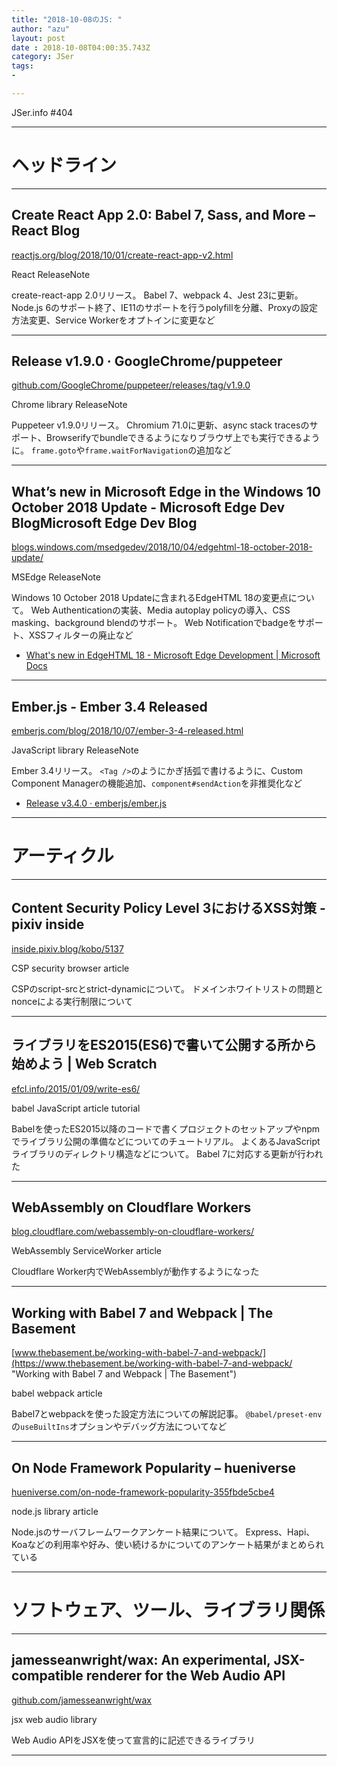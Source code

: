 ```yaml
---
title: "2018-10-08のJS: "
author: "azu"
layout: post
date : 2018-10-08T04:00:35.743Z
category: JSer
tags:
-

---
```


JSer.info #404

----

<h1 class="site-genre">ヘッドライン</h1>

----

## Create React App 2.0: Babel 7, Sass, and More – React Blog
[reactjs.org/blog/2018/10/01/create-react-app-v2.html](https://reactjs.org/blog/2018/10/01/create-react-app-v2.html "Create React App 2.0: Babel 7, Sass, and More – React Blog")
<p class="jser-tags jser-tag-icon"><span class="jser-tag">React</span> <span class="jser-tag">ReleaseNote</span></p>

create-react-app 2.0リリース。
Babel 7、webpack 4、Jest 23に更新。
Node.js 6のサポート終了、IE11のサポートを行うpolyfillを分離、Proxyの設定方法変更、Service Workerをオプトインに変更など


----

## Release v1.9.0 · GoogleChrome/puppeteer
[github.com/GoogleChrome/puppeteer/releases/tag/v1.9.0](https://github.com/GoogleChrome/puppeteer/releases/tag/v1.9.0 "Release v1.9.0 · GoogleChrome/puppeteer")
<p class="jser-tags jser-tag-icon"><span class="jser-tag">Chrome</span> <span class="jser-tag">library</span> <span class="jser-tag">ReleaseNote</span></p>

Puppeteer v1.9.0リリース。
Chromium 71.0に更新、async stack tracesのサポート、Browserifyでbundleできるようになりブラウザ上でも実行できるように。
`frame.goto`や`frame.waitForNavigation`の追加など


----

## What’s new in Microsoft Edge in the Windows 10 October 2018 Update - Microsoft Edge Dev BlogMicrosoft Edge Dev Blog
[blogs.windows.com/msedgedev/2018/10/04/edgehtml-18-october-2018-update/](https://blogs.windows.com/msedgedev/2018/10/04/edgehtml-18-october-2018-update/ "What’s new in Microsoft Edge in the Windows 10 October 2018 Update - Microsoft Edge Dev BlogMicrosoft Edge Dev Blog")
<p class="jser-tags jser-tag-icon"><span class="jser-tag">MSEdge</span> <span class="jser-tag">ReleaseNote</span></p>

Windows 10 October 2018 Updateに含まれるEdgeHTML 18の変更点について。
Web Authenticationの実装、Media autoplay policyの導入、CSS masking、background blendのサポート。
Web Notificationでbadgeをサポート、XSSフィルターの廃止など

- [What's new in EdgeHTML 18 - Microsoft Edge Development | Microsoft Docs](https://docs.microsoft.com/en-us/microsoft-edge/dev-guide?WT.mc_id=windowsdocs-twitter#new-apis-in-edgehtml-18 "What&#x27;s new in EdgeHTML 18 - Microsoft Edge Development | Microsoft Docs")

----

## Ember.js - Ember 3.4 Released
[emberjs.com/blog/2018/10/07/ember-3-4-released.html](https://emberjs.com/blog/2018/10/07/ember-3-4-released.html "Ember.js - Ember 3.4 Released")
<p class="jser-tags jser-tag-icon"><span class="jser-tag">JavaScript</span> <span class="jser-tag">library</span> <span class="jser-tag">ReleaseNote</span></p>

Ember 3.4リリース。
`<Tag />`のようにかぎ括弧で書けるように、Custom Component Managerの機能追加、`component#sendAction`を非推奨化など

- [Release v3.4.0 · emberjs/ember.js](https://github.com/emberjs/ember.js/releases/tag/v3.4.0 "Release v3.4.0 · emberjs/ember.js")

----
<h1 class="site-genre">アーティクル</h1>

----

## Content Security Policy Level 3におけるXSS対策 - pixiv inside
[inside.pixiv.blog/kobo/5137](https://inside.pixiv.blog/kobo/5137 "Content Security Policy Level 3におけるXSS対策 - pixiv inside")
<p class="jser-tags jser-tag-icon"><span class="jser-tag">CSP</span> <span class="jser-tag">security</span> <span class="jser-tag">browser</span> <span class="jser-tag">article</span></p>

CSPのscript-srcとstrict-dynamicについて。
ドメインホワイトリストの問題とnonceによる実行制限について


----

## ライブラリをES2015(ES6)で書いて公開する所から始めよう | Web Scratch
[efcl.info/2015/01/09/write-es6/](https://efcl.info/2015/01/09/write-es6/ "ライブラリをES2015(ES6)で書いて公開する所から始めよう | Web Scratch")
<p class="jser-tags jser-tag-icon"><span class="jser-tag">babel</span> <span class="jser-tag">JavaScript</span> <span class="jser-tag">article</span> <span class="jser-tag">tutorial</span></p>

Babelを使ったES2015以降のコードで書くプロジェクトのセットアップやnpmでライブラリ公開の準備などについてのチュートリアル。
よくあるJavaScriptライブラリのディレクトリ構造などについて。
Babel 7に対応する更新が行われた


----

## WebAssembly on Cloudflare Workers
[blog.cloudflare.com/webassembly-on-cloudflare-workers/](https://blog.cloudflare.com/webassembly-on-cloudflare-workers/ "WebAssembly on Cloudflare Workers")
<p class="jser-tags jser-tag-icon"><span class="jser-tag">WebAssembly</span> <span class="jser-tag">ServiceWorker</span> <span class="jser-tag">article</span></p>

Cloudflare Worker内でWebAssemblyが動作するようになった


----

## Working with Babel 7 and Webpack | The Basement
[www.thebasement.be/working-with-babel-7-and-webpack/](https://www.thebasement.be/working-with-babel-7-and-webpack/ "Working with Babel 7 and Webpack | The Basement")
<p class="jser-tags jser-tag-icon"><span class="jser-tag">babel</span> <span class="jser-tag">webpack</span> <span class="jser-tag">article</span></p>

Babel7とwebpackを使った設定方法についての解説記事。
`@babel/preset-env`の`useBuiltIns`オプションやデバッグ方法についてなど


----

## On Node Framework Popularity – hueniverse
[hueniverse.com/on-node-framework-popularity-355fbde5cbe4](https://hueniverse.com/on-node-framework-popularity-355fbde5cbe4 "On Node Framework Popularity – hueniverse")
<p class="jser-tags jser-tag-icon"><span class="jser-tag">node.js</span> <span class="jser-tag">library</span> <span class="jser-tag">article</span></p>

Node.jsのサーバフレームワークアンケート結果について。
Express、Hapi、Koaなどの利用率や好み、使い続けるかについてのアンケート結果がまとめられている


----
<h1 class="site-genre">ソフトウェア、ツール、ライブラリ関係</h1>

----

## jamesseanwright/wax: An experimental, JSX-compatible renderer for the Web Audio API
[github.com/jamesseanwright/wax](https://github.com/jamesseanwright/wax "jamesseanwright/wax: An experimental, JSX-compatible renderer for the Web Audio API")
<p class="jser-tags jser-tag-icon"><span class="jser-tag">jsx</span> <span class="jser-tag">web </span> <span class="jser-tag">audio</span> <span class="jser-tag">library</span></p>

Web Audio APIをJSXを使って宣言的に記述できるライブラリ


----
